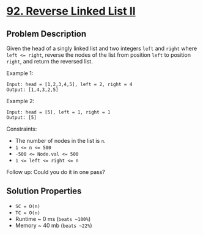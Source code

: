 # [92. Reverse Linked List II](https://leetcode.com/problems/reverse-linked-list-ii/description/)

## Problem Description

Given the head of a singly linked list and two integers `left` and `right` where `left <= right`, reverse the nodes of the list from position `left` to position `right`, and return the reversed list.

Example 1:
```
Input: head = [1,2,3,4,5], left = 2, right = 4
Output: [1,4,3,2,5]
```
Example 2:
```
Input: head = [5], left = 1, right = 1
Output: [5]
```

Constraints:

* The number of nodes in the list is `n`.
* `1 <= n <= 500`
* `-500 <= Node.val <= 500`
* `1 <= left <= right <= n`


Follow up: Could you do it in one pass?


## Solution Properties

* `SC = O(n)`
* `TC = O(n)`
* Runtime ~ 0 ms (`beats ~100%`)
* Memory ~ 40 mb (`beats ~22%`)
